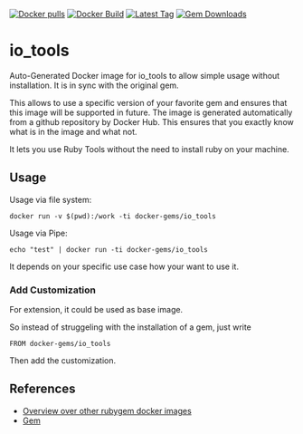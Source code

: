 [![Docker pulls](https://img.shields.io/docker/pulls/rubygem/io_tools.svg)](https://hub.docker.com/r/rubygem/io_tools/)
[![Docker Build](https://img.shields.io/docker/automated/rubygem/io_tools.svg)](https://hub.docker.com/r/rubygem/io_tools/)
[![Latest Tag](https://img.shields.io/github/tag/docker-rubygem/io_tools.svg)](https://hub.docker.com/r/rubygem/io_tools/)
[![Gem Downloads](https://img.shields.io/gem/dt/io_tools.svg)](https://rubygems.org/gems/io_tools/)
# io_tools

Auto-Generated Docker image for io_tools to allow simple usage without installation.
It is in sync with the original gem.

This allows to use a specific version of your favorite gem and ensures that this image will be supported in future.
The image is generated automatically from a github repository by Docker Hub.
This ensures that you exactly know what is in the image and what not.

It lets you use Ruby Tools without the need to install ruby on your machine.

## Usage

Usage via file system:

`docker run -v $(pwd):/work -ti docker-gems/io_tools`

Usage via Pipe:

`echo "test" | docker run -ti docker-gems/io_tools`

It depends on your specific use case how your want to use it.

### Add Customization

For extension, it could be used as base image.

So instead of struggeling with the installation of a gem, just write

`FROM docker-gems/io_tools`

Then add the customization.

## References

 - [Overview over other rubygem docker images](https://github.com/thinkbot/docker-rubygem)
 - [Gem](https://rubygems.org/gems/io_tools/)

